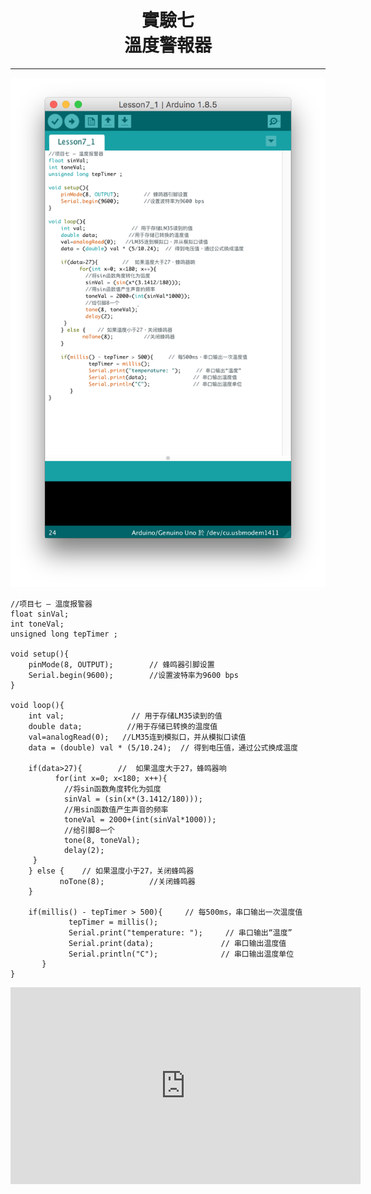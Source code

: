 <center>
<H1> 實驗七</br>
溫度警報器</br>
</h1>
</center>

---

![](https://github.com/cow2166/gitbo/blob/master/re/%E8%9E%A2%E5%B9%95%E5%BF%AB%E7%85%A7%202018-05-02%20%E4%B8%8B%E5%8D%885.09.10.png?raw=true)


```
//项目七 – 温度报警器
float sinVal;            
int toneVal;
unsigned long tepTimer ;    

void setup(){ 
    pinMode(8, OUTPUT);        // 蜂鸣器引脚设置
    Serial.begin(9600);        //设置波特率为9600 bps
}

void loop(){ 
    int val;               // 用于存储LM35读到的值
    double data;          //用于存储已转换的温度值
    val=analogRead(0);   //LM35连到模拟口，并从模拟口读值
    data = (double) val * (5/10.24);  // 得到电压值，通过公式换成温度
     
    if(data>27){        //  如果温度大于27，蜂鸣器响   
          for(int x=0; x<180; x++){
            //将sin函数角度转化为弧度
            sinVal = (sin(x*(3.1412/180)));
            //用sin函数值产生声音的频率
            toneVal = 2000+(int(sinVal*1000));
            //给引脚8一个
            tone(8, toneVal);
            delay(2); 
     }   
    } else {    // 如果温度小于27，关闭蜂鸣器
           noTone(8);          //关闭蜂鸣器 
    }
     
    if(millis() - tepTimer > 500){     // 每500ms，串口输出一次温度值
             tepTimer = millis();
             Serial.print("temperature: ");     // 串口输出“温度”
             Serial.print(data);               // 串口输出温度值
             Serial.println("C");              // 串口输出温度单位
       } 
}
```

<iframe width="560" height="315" src="https://www.youtube.com/embed/EmBtX2208sg" frameborder="0" allow="autoplay; encrypted-media" allowfullscreen></iframe>